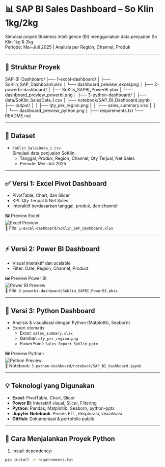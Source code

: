 # 📊 SAP BI Sales Dashboard – So Klin 1kg/2kg

Simulasi proyek Business Intelligence (BI) menggunakan data penjualan So Klin 1kg & 2kg  
Periode: Mei–Juli 2025 | Analisis per Region, Channel, Produk

---

## 📁 Struktur Proyek

SAP-BI-Dashboard/
├── 1-excel-dashboard/
│ ├── SoKlin_SAP_Dashboard.xlsx
│ └── dashboard_preview_excel.png
│
├── 2-powerbi-dashboard/
│ ├── SoKlin_SAPBI_PowerBI.pbix
│ └── dashboard_preview_powerbi.png
│
├── 3-python-dashboard/
│ ├── data/SoKlin_SalesData_1.csv
│ ├── notebook/SAP_BI_Dashboard.ipynb
│ ├── output/
│ │ ├── qty_per_region.png
│ │ ├── sales_summary.xlsx
│ │
│ └── dashboard_preview_python.png
│
├── requirements.txt
└── README.md



---

## 🧩 Dataset
- `SoKlin_SalesData_1.csv`  
  Simulasi data penjualan SoKlin:
  - Tanggal, Produk, Region, Channel, Qty Terjual, Net Sales
  - Periode: Mei–Juli 2025

---

## ✅ Versi 1: Excel Pivot Dashboard

- PivotTable, Chart, dan Slicer
- KPI: Qty Terjual & Net Sales
- Interaktif berdasarkan tanggal, produk, dan channel

🖼️ Preview Excel:  
![Excel Preview](1-excel-dashboard/dashboard_preview_excel.png)  
📁 File: `1-excel-dashboard/SoKlin_SAP_Dashboard.xlsx`

---

## ⚡ Versi 2: Power BI Dashboard

- Visual interaktif dan scalable
- Filter: Date, Region, Channel, Product

🖼️ Preview Power BI:  
![Power BI Preview](2-powerbi-dashboard/dashboard_preview_powerbi.png)  
📁 File: `2-powerbi-dashboard/SoKlin_SAPBI_PowerBI.pbix`

---

## 🐍 Versi 3: Python Dashboard

- Analisis & visualisasi dengan Python (Matplotlib, Seaborn)
- Export otomatis:
  - Excel: `sales_summary.xlsx`
  - Gambar: `qty_per_region.png`
  - PowerPoint: `Sales_Report_SoKlin.pptx`

🖼️ Preview Python:  
![Python Preview](3-python-dashboard/dashboard_preview_python.png)  
📁 Notebook: `3-python-dashboard/notebook/SAP_BI_Dashboard.ipynb`

---

## 💡 Teknologi yang Digunakan

- **Excel**: PivotTable, Chart, Slicer
- **Power BI**: Interaktif visual, Slicer, Filtering
- **Python**: Pandas, Matplotlib, Seaborn, python-pptx
- **Jupyter Notebook**: Proses ETL, eksplorasi, visualisasi
- **GitHub**: Dokumentasi & portofolio publik

---

## 🚀 Cara Menjalankan Proyek Python

1. Install dependency:
```bash
pip install -r requirements.txt
